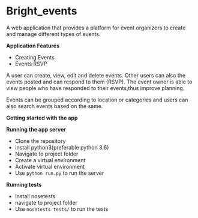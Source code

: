 # Bright_events
A web application that provides a platform for event organizers to create and manage different types of events. 

**Application Features**

* Creating Events
* Events RSVP 

A user can create, view, edit and delete events. Other users can also the events posted and can respond to them (RSVP). The event owner is able to view people who have responded to their events,thus improve planning.

Events can be grouped according to location or categories and users can also search events based on the same.

**Getting started with the app**

**Running the app server**

 * Clone the repository
 * install python3(preferable python 3.6)
 * Navigate to project folder
 * Create a virtual environment
 * Activate virtual environment
 * Use `python run.py` to run the server

**Running tests**

* Install nosetests 
* navigate to project folder
* Use `nosetests tests/` to run the tests
